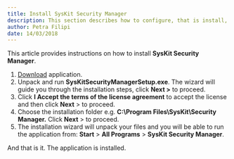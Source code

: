 ```yaml
---
title: Install SysKit Security Manager
description: This section describes how to configure, that is install, SysKit Security Manager.
author: Petra Filipi
date: 14/03/2018
---
```

This article provides instructions on how to install __SysKit Security Manager__. 

1. [Download](https://www.syskit.com/products/security-manager/) application.
1. Unpack and run __SysKitSecurityManagerSetup.exe__. The wizard will guide you through the installation steps, click __Next >__ to proceed. 
1. Click __I Accept the terms of the license agreement__ to accept the license and then click __Next__ > to proceed.
1. Choose the installation folder e.g. __C:\Program Files\SysKit\Security Manager.__ Click __Next__ > to proceed.
1. The installation wizard will unpack your files and you will be able to run the application from: __Start__ > __All Programs__ > __SysKit Security Manager__. 

And that is it. The application is installed.  
